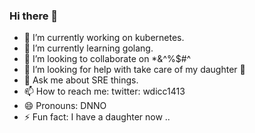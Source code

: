 ### Hi there 👋

- 🔭 I’m currently working on kubernetes.
- 🌱 I’m currently learning golang.
- 👯 I’m looking to collaborate on *&^%$#^
- 🤔 I’m looking for help with take care of my daughter 👶
- 💬 Ask me about SRE things.
- 📫 How to reach me: twitter: wdicc1413
- 😄 Pronouns: DNNO
- ⚡ Fun fact: I have a daughter now ..
